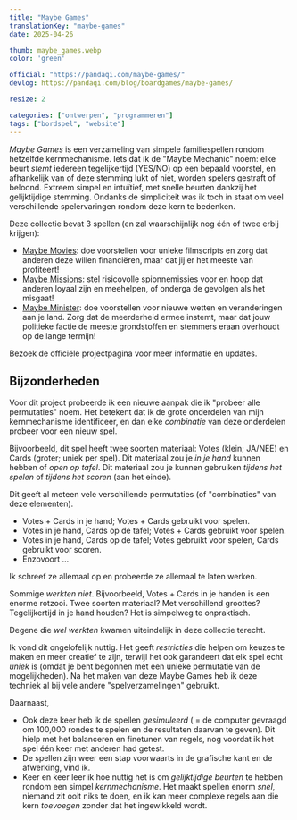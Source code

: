 ```yaml
---
title: "Maybe Games"
translationKey: "maybe-games"
date: 2025-04-26

thumb: maybe_games.webp
color: 'green'

official: "https://pandaqi.com/maybe-games/"
devlog: https://pandaqi.com/blog/boardgames/maybe-games/

resize: 2

categories: ["ontwerpen", "programmeren"]
tags: ["bordspel", "website"]
---
```


_Maybe Games_ is een verzameling van simpele familiespellen rondom hetzelfde kernmechanisme. Iets dat ik de "Maybe Mechanic" noem: elke beurt _stemt_ iedereen tegelijkertijd (YES/NO) op een bepaald voorstel, en afhankelijk van of deze stemming lukt of niet, worden spelers gestraft of beloond. Extreem simpel en intuïtief, met snelle beurten dankzij het gelijktijdige stemming. Ondanks de simpliciteit was ik toch in staat om veel verschillende spelervaringen rondom deze kern te bedenken.

Deze collectie bevat 3 spellen (en zal waarschijnlijk nog één of twee erbij krijgen):

* [Maybe Movies](https://pandaqi.com/maybe-games/vote/maybe-movies/): doe voorstellen voor unieke filmscripts en zorg dat anderen deze willen financiëren, maar dat jij er het meeste van profiteert!
* [Maybe Missions](https://pandaqi.com/maybe-games/vote/maybe-missions/): stel risicovolle spionnemissies voor en hoop dat anderen loyaal zijn en meehelpen, of onderga de gevolgen als het misgaat!
* [Maybe Minister](https://pandaqi.com/maybe-games/vote/maybe-minister/): doe voorstellen voor nieuwe wetten en veranderingen aan je land. Zorg dat de meerderheid ermee instemt, maar dat jouw politieke factie de meeste grondstoffen en stemmers eraan overhoudt op de lange termijn!

Bezoek de officiële projectpagina voor meer informatie en updates.

## Bijzonderheden

Voor dit project probeerde ik een nieuwe aanpak die ik "probeer alle permutaties" noem. Het betekent dat ik de grote onderdelen van mijn kernmechanisme identificeer, en dan elke _combinatie_ van deze onderdelen probeer voor een nieuw spel.

Bijvoorbeeld, dit spel heeft twee soorten materiaal: Votes (klein; JA/NEE) en Cards (groter; uniek per spel). Dit materiaal zou je _in je hand_ kunnen hebben of _open op tafel_. Dit materiaal zou je kunnen gebruiken _tijdens het spelen_ of _tijdens het scoren_ (aan het einde).

Dit geeft al meteen vele verschillende permutaties (of "combinaties" van deze elementen).

* Votes + Cards in je hand; Votes + Cards gebruikt voor spelen.
* Votes in je hand, Cards op de tafel; Votes + Cards gebruikt voor spelen.
* Votes in je hand, Cards op de tafel; Votes gebruikt voor spelen, Cards gebruikt voor scoren.
* Enzovoort ...

Ik schreef ze allemaal op en probeerde ze allemaal te laten werken.

Sommige _werkten niet_. Bijvoorbeeld, Votes + Cards in je handen is een enorme rotzooi. Twee soorten materiaal? Met verschillend groottes? Tegelijkertijd in je hand houden? Het is simpelweg te onpraktisch.

Degene die _wel werkten_ kwamen uiteindelijk in deze collectie terecht.

Ik vond dit ongelofelijk nuttig. Het geeft _restricties_ die helpen om keuzes te maken en meer creatief te zijn, terwijl het ook garandeert dat elk spel echt _uniek_ is (omdat je bent begonnen met een unieke permutatie van de mogelijkheden). Na het maken van deze Maybe Games heb ik deze techniek al bij vele andere "spelverzamelingen" gebruikt.

Daarnaast,

* Ook deze keer heb ik de spellen _gesimuleerd_ ( = de computer gevraagd om 100,000 rondes te spelen en de resultaten daarvan te geven). Dit hielp met het balanceren en finetunen van regels, nog voordat ik het spel één keer met anderen had getest.
* De spellen zijn weer een stap voorwaarts in de grafische kant en de afwerking, vind ik.
* Keer en keer leer ik hoe nuttig het is om _gelijktijdige beurten_ te hebben rondom een simpel _kernmechanisme_. Het maakt spellen enorm _snel_, niemand zit ooit niks te doen, en ik kan meer complexe regels aan die kern _toevoegen_ zonder dat het ingewikkeld wordt.
